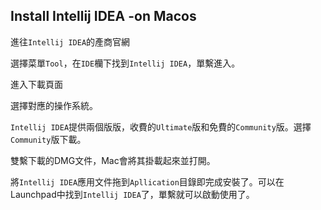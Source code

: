 ## Install Intellij IDEA -on Macos

進往`Intellij IDEA`的產商官網
[](http://www.jetbrains.com/)

選擇菜單`Tool`，在`IDE`欗下找到`Intellij IDEA`，單繫進入。

進入下載頁面

選擇對應的操作系統。

`Intellij IDEA`提供兩個版版，收費的`Ultimate`版和免費的`Community`版。選擇`Community`版下載。

雙繫下載的DMG文件，Mac會將其掛載起來並打開。

將`Intellij IDEA`應用文件拖到`Apllication`目錄即完成安裝了。可以在Launchpad中找到`Intellij IDEA`了，單繫就可以啟動使用了。

